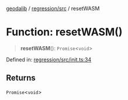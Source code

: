 [geodalib](../../../modules.md) / [regression/src](../index.md) / resetWASM

# Function: resetWASM()

> **resetWASM**(): `Promise`\<`void`\>

Defined in: [regression/src/init.ts:34](https://github.com/GeoDaCenter/geoda-lib/blob/3f9453a08cf3d7f96b1a0d65d18359804129d8d2/js/packages/regression/src/init.ts#L34)

## Returns

`Promise`\<`void`\>
